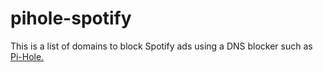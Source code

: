 # pihole-spotify
This is a list of domains to block Spotify ads using a DNS blocker such as <a href="https://github.com/pi-hole/pi-hole">Pi-Hole.</a>
